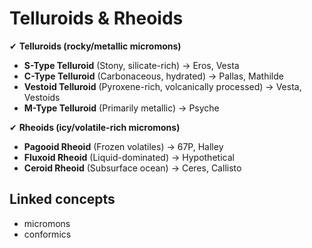 # Telluroids & Rheoids

✔ **Telluroids (rocky/metallic micromons)**

- **S-Type Telluroid** (Stony, silicate-rich) → Eros, Vesta
- **C-Type Telluroid** (Carbonaceous, hydrated) → Pallas, Mathilde
- **Vestoid Telluroid** (Pyroxene-rich, volcanically processed) → Vesta, Vestoids
- **M-Type Telluroid** (Primarily metallic) → Psyche

✔ **Rheoids (icy/volatile-rich micromons)**

- **Pagooid Rheoid** (Frozen volatiles) → 67P, Halley
- **Fluxoid Rheoid** (Liquid-dominated) → Hypothetical
- **Ceroid Rheoid** (Subsurface ocean) → Ceres, Callisto

## Linked concepts
* micromons
* conformics
